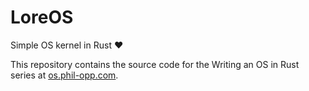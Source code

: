 # LoreOS
Simple OS kernel in Rust :heart:

This repository contains the source code for the Writing an OS in Rust series at [os.phil-opp.com](os.phil-opp.com).
